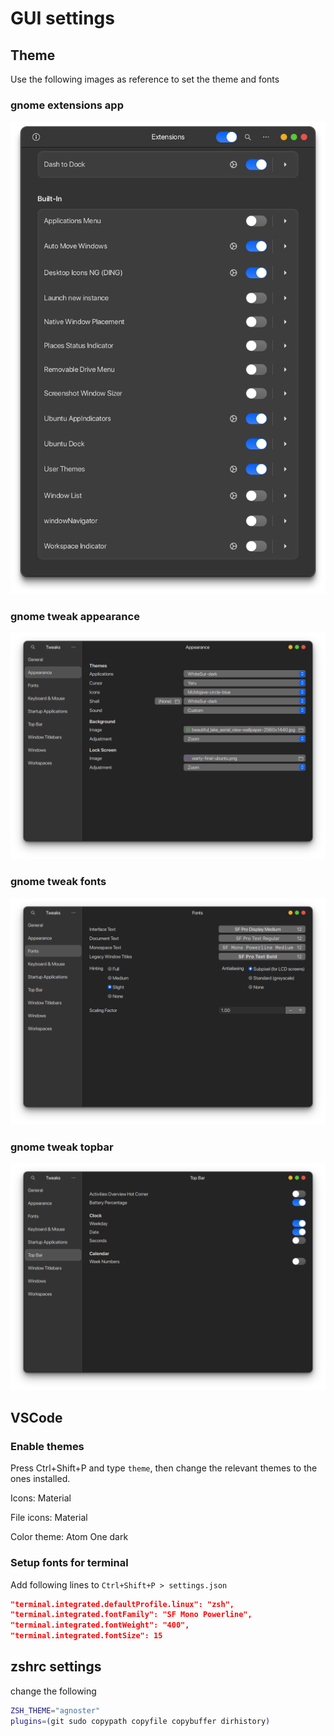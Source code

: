 # GUI settings

## Theme

Use the following images as reference to set the theme and fonts

### gnome extensions app

![extensions](gui-settings/images/gt-extensions.png)

### gnome tweak appearance

![appearance](gui-settings/images/gt-appearance.png)

### gnome tweak fonts

![fonts](gui-settings/images/gt-fonts.png)

### gnome tweak topbar

![topbar](gui-settings/images/gt-topbar.png)

## VSCode

### Enable themes

Press Ctrl+Shift+P and type ```theme```, then change the relevant themes to the ones installed.

Icons: Material

File icons: Material

Color theme: Atom One dark

### Setup fonts for terminal

Add following lines to ```Ctrl+Shift+P > settings.json```

```json
"terminal.integrated.defaultProfile.linux": "zsh",
"terminal.integrated.fontFamily": "SF Mono Powerline",
"terminal.integrated.fontWeight": "400",
"terminal.integrated.fontSize": 15
```

## zshrc settings

change the following

```zsh
ZSH_THEME="agnoster"
plugins=(git sudo copypath copyfile copybuffer dirhistory)
```
